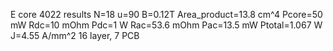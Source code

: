 E core 4022 results
N=18
u=90
B=0.12T
Area_product=13.8 cm^4
Pcore=50 mW
Rdc=10 mOhm
Pdc=1 W
Rac=53.6 mOhm
Pac=13.5 mW
Ptotal=1.067 W
J=4.55 A/mm^2
16 layer, 7 PCB
